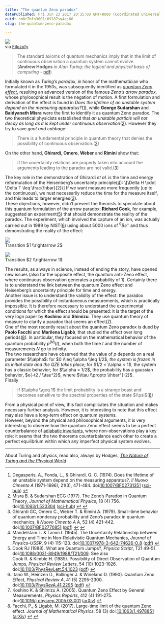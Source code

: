 ```yaml
---
title: "The quantum Zeno paradox"
datePublished: Fri Jun 23 2017 20:35:00 GMT+0000 (Coordinated Universal Time)
cuid: cm8r7bfn3001i09l87sy4ej60
slug: the-quantum-zeno-paradox

---
```



![](https://cdn.hashnode.com/res/hashnode/image/upload/v1743070742198/a82cffe5-12ca-4260-923a-fc99852fbf84.jpeg)  
via [Filozofy](http://filozofy.blox.pl/strony/en4.html)

> The standard axioms of quantum mechanics imply that in the limit of continuous observation a quantum system cannot evolve.  
> (**Andrew Hodges** in _Alan Turing: the logical and physical basis of computing_ - [pdf](http://www.bcs.org/upload/pdf/ewic_tur04_paper1.pdf))

Initially known as _Turing’s paradox_, in honor of the mathematician who formulated it in the 1950s, was subsequently identified as [_quantum Zeno effect_](https://en.wikipedia.org/wiki/Quantum_Zeno_effect), resulting an advanced version of the famous _Zeno’s arrow paradox_, whose phylosophical result is the negation of motion. A first formulation and derivation of the effect is found in _Does the lifetime of an unstable system depend on the measuring apparatus?_([1](#fn1)), while **George Sudarshan** and **Baidyanath Misra** were the first to identify it as quantum Zeno paradox. The two theoretical physicists established that _an unstable particle will not decay as long as it is kept under continuous observation_([2](#fn2)). However they try to save _goat and cabbage_:

> There is a fundamental principle in quantum theory that denies the possibility of continuous observation.([2](#fn2))

On the other hand, **Ghirardi**, **Omero**, **Weber** and **Rimini** show that:

> if the uncertainty relations are properly taken into account the arguments leading to the paradox are not valid.([3](#fn3))

The key role in the demonstration of Ghirardi _et al._ is the time and energy reformulation of the Heisenberg’s uncertainty principle([4](#fn4)): \\\[\\Delta H \\cdot \\Delta T \\leq \\frac{\\hbar}{2}\\\] If we want measure more frequently (up to the continuous), we nust necessarily reduce the time for the measure itself, and this leads to larger energies([3](#fn3)).  
These objections, however, didn’t prevent the theorists to speculate about this quantum formulation of the arrow paradox: **Richard Cook**, for example, suggested an experiment([5](#fn5)) that should demonstrate the reality of the paradox. The experiment, which involved the capture of an ion, was actually carried out in 1989 by NIST([6](#fn6)) using about 5000 ions of $^9 Be^+$ and thus demonstrating the reality of the effect:

![](https://cdn.hashnode.com/res/hashnode/image/upload/v1743070743596/626ac8c9-92c5-433c-9da1-411508b2c7c6.png)  
Transition $1 \\rightarrow 2$

![](https://cdn.hashnode.com/res/hashnode/image/upload/v1743070745184/4a54f7a2-ee75-4a0d-92a3-389aca9f8d74.png)  
Transition $2 \\rightarrow 1$

The results, as always in science, instead of ending the story, have opened new issues (also for the opposite effect, the quantum anti-Zeno effect, where continuous observation generates a probability of 1). Certainly there is to understand the link between the quantum Zeno effect and Heisenberg’s uncertainty principle for time and energy.  
Another issue is to understand the validity of the effect: the paradox provides the possibility of instantaneous measurements, which is practically impossible. It is therefore necessary to understand the experimental conditions for which the effect should be presented: it is the target of the very logn paper by **Koshino** and **Shimizu**. They use quantum theory of measure to clarify a paradox that seems an effect([7](#fn7)).  
One of the most recently result about the quantum Zeno paradox is dued by **Paolo Facchi** and **Marilena Ligabò**, that studied the effect over long periods([8](#fn8)). In particular, they focused on the mathematical behavior of the quantum probability $p^{(N)} (t)$, when both the time $t$ and the number of measurements $N$ go to infinity.  
The two researchers have observed that the value of $p$ depends on a real parameter $\\alpha$: for $0 \\leq \\alpha \\leq 1/2$, _the system is frozen in its initial state and the QZE takes place_; for $1/2 < \\alpha < 1$, the system has a classic behavior; for $\\alpha = 1/2$, the probability has a gaussian behavior, $e{-t2 / \\tau^2}$, where $\\tau \\propto \\hbar^{-2}$.  
Finally

> if $\\alpha \\geq 1$ the limit probability is a strange beast and becomes sensitive to the spectral properties of the state $\\psi$([8](#fn8))

From a physical point of view, this fact complicates the situation and makes necessary further analysis. However, it is interesting to note that this effect may also have a long-term effect on quantum systems.  
However, beyond the physical and philosophical arguments, it is very interesting to observe how the quantum Zeno effect seems to be a perfect counterbalance of [adiabatic invariants](http://docmadhattan.fieldofscience.com/2017/06/adiabatic-pendulum.html), where non-observations play a key role: it seems that the two theorems counterbalance each other to create a perfect equilibrium within which any imperfect physical system evolves.

* * *

About Turing and physics, read also, always by Hodges, [_The Nature of Turing and the Physical World_](http://www.turing.org.uk/publications/physics.html)

* * *

1.  Degasperis, A., Fonda, L., & Ghirardi, G. C. (1974). Does the lifetime of an unstable system depend on the measuring apparatus?. _Il Nuovo Cimento A_ (1971-1996), 21(3), 471-484. doi:[10.1007/BF02731351](https://rd.springer.com/article/10.1007%2FBF02731351) ([sci-hub](http://sci-hub.bz/10.1007/BF02731351)) [↩](#fnref1)
2.  Misra B. & Sudarshan ECG (1977). The Zeno’s Paradox in Quantum Theory, _Journal of Mathematical Physics_, 18 (4) 756. doi:[10.1063/1.523304](http://dx.doi.org/10.1063%2F1.523304) ([sci-hub](http://sci-hub.bz/10.1063/1.523304)) [↩](#fnref2) [↩](#fnref2:1)
3.  Ghirardi GC, Omero C., Weber T. & Rimini A. (1979). Small-time behavior of quantum nondecay probability and Zeno’s paradox in quantum mechanics, _Il Nuovo Cimento A_ A, 52 (4) 421-442. doi:[10.1007/BF02770851](http://dx.doi.org/10.1007%2FBF02770851) ([pdf](http://streaming.ictp.it/preprints/P/79/043.pdf)) [↩](#fnref3) [↩](#fnref3:1)
4.  Mandelstam L. & Tamm I. (1945). The Uncertainty Relationship between Energy and Time in Non-Relativistic Quantum Mechanics, _Journal of Physics-USSR_, 9 (4) 115-123. doi:[10.1007/978-3-642-74626-0\_8](http://dx.doi.org/10.1007%2F978-3-642-74626-0_8) ([pdf](http://daarb.narod.ru/mandtamm/mt-eng.pdf)) [↩](#fnref4)
5.  Cook RJ (1988). What are Quantum Jumps?, _Physica Script_, T21 49-51. doi:[10.1088/0031-8949/1988/T21/009](http://dx.doi.org/10.1088%2F0031-8949%2F1988%2FT21%2F009). See also  
    Cook R. & Kimble H. (1985). Possibility of Direct Observation of Quantum Jumps, _Physical Review Letters_, 54 (10) 1023-1026. doi:[10.1103/PhysRevLett.54.1023](http://dx.doi.org/10.1103%2FPhysRevLett.54.1023) ([pdf](http://authors.library.caltech.edu/10990/1/COOprl85.pdf)) [↩](#fnref5)
6.  Itano W., Heinzen D., Bollinger J. & Wineland D. (1990). Quantum Zeno Effect, _Physical Review A_, 41 (5) 2295-2300. doi:[10.1103/PhysRevA.41.2295](http://dx.doi.org/10.1103%2FPhysRevA.41.2295) ([pdf](http://www-hep.phys.unm.edu/~gold/phys491/zeno_PhsRevA41_2299.pdf)) [↩](#fnref6)
7.  Koshino K. & Shimizu A. (2005). Quantum Zeno Effect by General Measurements, _Physics Reports_, 412 (4) 191-275. doi:[10.1016/j.physrep.2005.03.001](http://dx.doi.org/10.1016%2Fj.physrep.2005.03.001) ([arXiv](http://arxiv.org/abs/quant-ph/0411145)) [↩](#fnref7)
8.  Facchi, P., & Ligabò, M. (2017). Large-time limit of the quantum Zeno effect. _Journal of Mathematical Physics_, 58 (3) doi:[10.1063/1.4978851](http://dx.doi.org/10.1063/1.4978851) ([arXiv](https://arxiv.org/abs/1702.04284)) [↩](#fnref8) [↩](#fnref8:1)